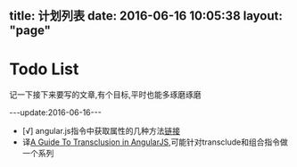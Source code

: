 title: 计划列表
date: 2016-06-16 10:05:38
layout: "page"
---
# Todo List

记一下接下来要写的文章,有个目标,平时也能多琢磨琢磨

---update:2016-06-16---

- [√] angular.js指令中获取属性的几种方法[链接](../2016/08/12/angular-directive-attributes/)  
- 译[A Guide To Transclusion in AngularJS](http://teropa.info/blog/2015/06/09/transclusion.html),可能针对transclude和组合指令做一个系列
